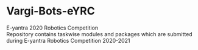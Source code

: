 # Vargi-Bots-eYRC
E-yantra 2020 Robotics Competition                                                                                             
Repository contains taskwise modules and packages which are submitted during E-yantra Robotics Competition 2020-2021
